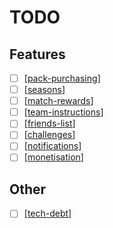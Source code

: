 # TODO

## Features
- [ ] [[pack-purchasing]]
- [ ] [[seasons]]
- [ ] [[match-rewards]]
- [ ] [[team-instructions]]
- [ ] [[friends-list]]
- [ ] [[challenges]]
- [ ] [[notifications]]
- [ ] [[monetisation]]

## Other
- [ ] [[tech-debt]]

[//begin]: # "Autogenerated link references for markdown compatibility"
[pack-purchasing]: pack-purchasing "Pack Purchasing"
[seasons]: seasons "Seasons"
[match-rewards]: match-rewards "Match Rewards"
[team-instructions]: team-instructions "Team Instructions"
[friends-list]: friends-list "Friends List"
[challenges]: challenges "Challenges"
[notifications]: notifications "Notifications"
[monetisation]: monetisation "Monetisation"
[tech-debt]: tech-debt "Tech Debt"
[//end]: # "Autogenerated link references"